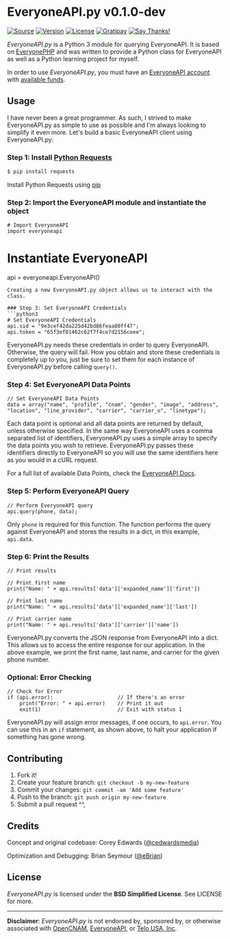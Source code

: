 # EveryoneAPI.py v0.1.0-dev

[![Source](https://img.shields.io/badge/source-cedwardsmedia/everyoneapi.py-blue.svg?style=flat-square "Source")](https://www.github.com/cedwardsmedia/everyoneapi.py)
[![Version](https://img.shields.io/badge/version-0.1.0--dev-brightgreen.svg?style=flat-square)]()
[![License](https://img.shields.io/badge/license-BSD-lightgrey.svg?style=flat-square "License")](./LICENSE.md)
[![Gratipay](https://img.shields.io/gratipay/cedwardsmedia.svg?style=flat-square "License")](https://gratipay.com/~cedwardsmedia/)
[![Say Thanks!](https://img.shields.io/badge/Say%20Thanks-!-1EAEDB.svg)](https://saythanks.io/to/cedwardsmedia)

_EveryoneAPI.py_ is a Python 3 module for querying EveryoneAPI. It is based on [EveryonePHP](https://github.com/cedwardsmedia/everyonephp) and was written to provide a Python class for EveryoneAPI as well as a Python learning project for myself.

In order to use _EveryoneAPI.py_, you must have an [EveryoneAPI account](https://www.everyoneapi.com/sign-up)  with [available funds](https://www.everyoneapi.com/pricing).


## Usage

I have never been a great programmer. As such, I strived to make EveryoneAPI.py as simple to use as possible and I'm always looking to simplify it even more. Let's build a basic EveryoneAPI client using EveryoneAPI.py:

### Step 1: Install [Python Requests](http://docs.python-requests.org)
```bash
$ pip install requests
```
Install Python Requests using [pip](http://docs.python-guide.org/en/latest/starting/installation/)

### Step 2: Import the EveryoneAPI module and instantiate the object
```python3
# Import EveryoneAPI
import everyoneapi
```

# Instantiate EveryoneAPI
api = everyoneapi.EveryoneAPI()
```
Creating a new EveryoneAPI.py object allows us to interact with the class.

### Step 3: Set EveryoneAPI Credentials
```python3
# Set EveryoneAPI Credentials
api.sid = "9e3cef42da225d42bd86feaa80ff47";
api.token = "65f3ef01462c62f7f4ce7d2156ceee";
```
EveryoneAPI.py needs these credentials in order to query EveryoneAPI. Otherwise, the query will fail. How you obtain and store these credentials is completely up to you, just be sure to set them for each instance of EveryoneAPI.py before calling `query()`.

### Step 4: Set EveryoneAPI Data Points
```python3
// Set EveryoneAPI Data Points
data = array("name", "profile", "cnam", "gender", "image", "address", "location", "line_provider", "carrier", "carrier_o", "linetype");
```
Each data point is optional and all data points are returned by default, unless otherwise specified. In the same way EveryoneAPI uses a comma separated list of identifiers, EveryoneAPI.py uses a simple array to specify the data points you wish to retrieve. EveryoneAPI.py passes these identifiers directly to EveryoneAPI so you will use the same identifiers here as you would in a cURL request.

For a full list of available Data Points, check the [EveryoneAPI Docs](https://www.everyoneapi.com/docs#data-points).

### Step 5: Perform EveryoneAPI Query
```python3
// Perform EveryoneAPI query
api.query(phone, data);
```
Only `phone` is required for this function. The function performs the query against EveryoneAPI and stores the results in a dict, in this example, `api.data`.

### Step 6: Print the Results
```python3
// Print results

// Print first name
print("Name: " + api.results['data']['expanded_name']['first'])

// Print last name
print("Name: " + api.results['data']['expanded_name']['last'])

// Print carrier name
print("Name: " + api.results['data']['carrier']['name'])
```
EveryoneAPI.py converts the JSON response from EveryoneAPI into a dict. This allows us to access the entire response for our application. In the above example, we print the first name, last name, and carrier for the given phone number.

### Optional: Error Checking
```python3
// Check for Error
if (api.error):                     // If there's an error
    print("Error: " + api.error)    // Print it out
    exit(1)                         // Exit with status 1
```
EveryoneAPI.py will assign error messages, if one occurs, to `api.error`. You can use this in an `if` statement, as shown above, to halt your application if something has gone wrong.

## Contributing

1. Fork it!
2. Create your feature branch: `git checkout -b my-new-feature`
3. Commit your changes: `git commit -am 'Add some feature'`
4. Push to the branch: `git push origin my-new-feature`
5. Submit a pull request ^^,

## Credits
Concept and original codebase: Corey Edwards ([@cedwardsmedia](https://www.twitter.com/cedwardsmedia))

Optimization and Debugging: Brian Seymour ([@eBrian](http://bri.io))

## License
_EveryoneAPI.py_ is licensed under the **BSD Simplified License**. See LICENSE for more.

---
**Disclaimer**: _EveryoneAPI.py_ is not endorsed by, sponsored by, or otherwise associated with [OpenCNAM](http://www.opencnam.com), [EveryoneAPI](http://www.everyoneapi.com), or [Telo USA, Inc](http://www.telo.com).
